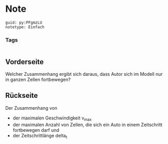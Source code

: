 # Note
```
guid: py:PFgmzLU
notetype: Einfach
```

### Tags
```
```

## Vorderseite
Welcher Zusammenhang ergibt sich daraus, dass Autor sich im Modell nur in ganzen Zellen fortbewegen?

## Rückseite
Der Zusammenhang von
<ul>
  <li>der maximalen Geschwindigkeit v<sub>max</sub>
  <li>der maximalen Anzahl von Zellen, die sich ein Auto in einem
  Zeitschritt fortbewegen darf und
  <li>der Zeitschrittlänge delta<sub>t</sub>
</ul>
